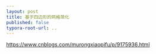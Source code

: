```yaml
---
layout: post
title: 基于四边形的网格简化
published: false
typora-root-url: ..
---
```


https://www.cnblogs.com/murongxiaopifu/p/9175936.html